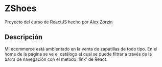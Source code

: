 <h1> ZShoes </h1>
<p> Proyecto del curso de ReactJS hecho por <a href="https://github.com/alexzorzin">Alex Zorzin</a> </p>
<h2> Descripción </h2>
Mi ecommerce está ambientado en la venta de zapatillas de todo tipo. En el home de la página se ve el catálogo el cual se puede filtrar a través de la barra de navegación con el metodo 'link' de React.
